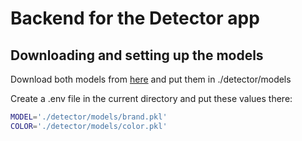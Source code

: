# Backend for the Detector app

## Downloading and setting up the models

Download both models from [here](https://drive.google.com/drive/folders/1NJkb8YEb9degmIYAnoA9bfBKA--SC8qi) and put them in ./detector/models

Create a .env file in the current directory and put these values there:

```sh
MODEL='./detector/models/brand.pkl'
COLOR='./detector/models/color.pkl'
```
